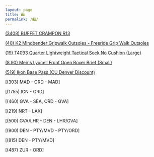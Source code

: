 ```yaml
---
layout: page
title: 🛍️
permalink: /🛍️/
---
```



[(3408) BUFFET CRAMPON R13](https://www.musique-et-art.com/fr/boutique-instruments/recherche/clarinette/clarinette-sib/clarinette-sib-serie-r13-10167.html?q=r13)

[(40) K2 Mindbender Gripwalk Outsoles - Freeride Grip Walk Outsoles](https://k2snow.com/en-us/p/freeride-grip-walk-outsoles-w-screws)

[(19) T4093 Quarter Lightweight Tactical Sock No Cushion (Large)](https://darntough.com/collections/tactical-socks/products/unisex-merino-wool-t4093-tactical-quarter-lightweight-tactical-socks)

[(8.90) Men's Lyocell Front Open Boxer Brief (Small)](https://www.muji.us/products/mens-lyocell-front-open-boxer-brief-fag3822a)

[(519) Ikon Base Pass (CU Denver Discount)](https://www.ucdenver.edu/wellness/programs/adventure/ikon-pass-discount#ac-do-i-qualify-0)

[(303) MAD - ORD - MAD]

[(1755) ICN - ORD]

[(460) GVA - SEA, ORD - GVA]

[(219) NRT - LAX]

[(500) GVA/LHR - DEN - LHR/GVA]

[(900) DEN - PTY/MVD - PTY/ORD]

[(815) DEN - PTY/MVD]

[(487) ZUR - ORD]
